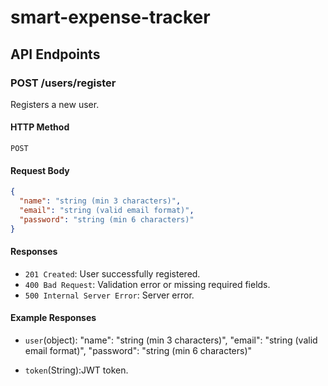 # smart-expense-tracker

## API Endpoints

### POST /users/register

Registers a new user.

#### HTTP Method

`POST`

#### Request Body

```json
{
  "name": "string (min 3 characters)",
  "email": "string (valid email format)",
  "password": "string (min 6 characters)"
}
```

#### Responses

- `201 Created`: User successfully registered.
- `400 Bad Request`: Validation error or missing required fields.
- `500 Internal Server Error`: Server error.

#### Example Responses

- `user`(object):
    "name": "string (min 3 characters)",
    "email": "string (valid email format)",
    "password": "string (min 6 characters)"

- `token`(String):JWT token.
